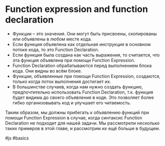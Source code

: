 # Function expression and function declaration 

* Функции – это значения. Они могут быть присвоены, скопированы или объявлены в любом месте кода.
* Если функция объявлена как отдельная инструкция в основном потоке кода, то это Function Declaration.
* Если функция была создана как часть выражения, то считается, что эта функция объявлена при помощи Function Expression.
* Function Declaration обрабатываются перед выполнением блока кода. Они видны во всём блоке.
* Функции, объявленные при помощи Function Expression, создаются, только когда поток выполнения достигает их.
* В большинстве случаев, когда нам нужно создать функцию, предпочтительно использовать Function Declaration, т.к. функция будет видима до своего объявления в коде. Это позволяет более гибко организовывать код и улучшает его читаемость.

Таким образом, мы должны прибегать к объявлению функций при помощи Function Expression в случае, когда синтаксис Function Declaration не подходит для нашей задачи. Мы рассмотрели несколько таких примеров в этой главе, и рассмотрим их ещё больше в будущем.

#js #basics